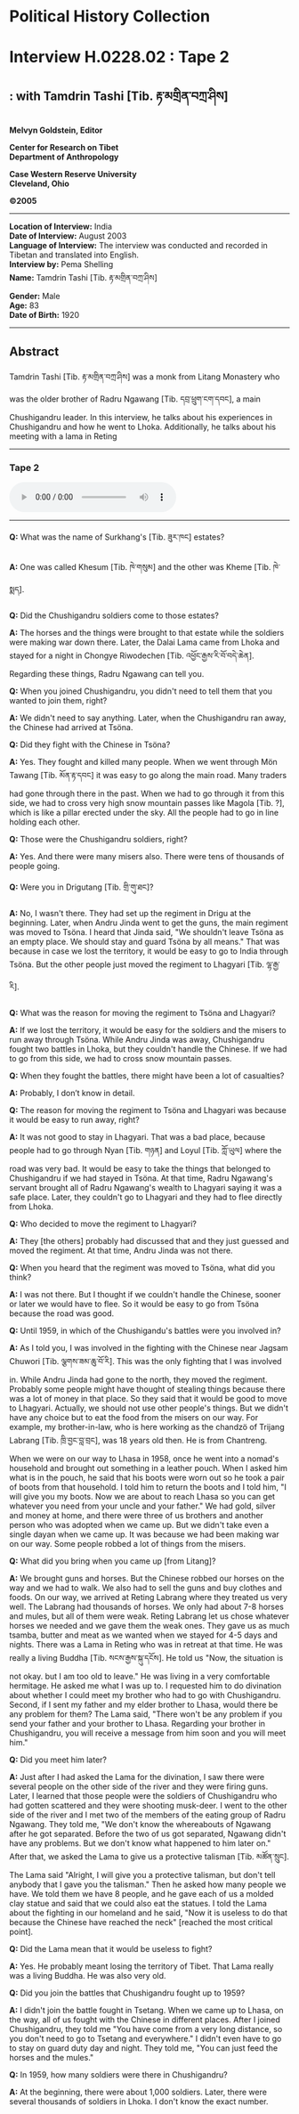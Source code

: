 # Political History Collection  
# Interview H.0228.02 : Tape 2  
##  : with Tamdrin Tashi [Tib. རྟ་མགྲིན་བཀྲ་ཤིས]  
  
**Melvyn Goldstein, Editor**  

**Center for Research on Tibet**  
**Department of Anthropology**  

**Case Western Reserve University**  
**Cleveland, Ohio**  

**©2005**  

---  
**Location of Interview:** India  
**Date of Interview:** August 2003  
**Language of Interview:** The interview was conducted and recorded in Tibetan and translated into English.  
**Interview by:** Pema Shelling  
**Name:** Tamdrin Tashi [Tib. རྟ་མགྲིན་བཀྲ་ཤིས]  
**Gender:** Male  
**Age:** 83  
**Date of Birth:** 1920  
  
---  
## Abstract  

 Tamdrin Tashi [Tib. རྟ་མགྲིན་བཀྲ་ཤིས] was a monk from Litang Monastery who was the older brother of Radru Ngawang [Tib. དབྲ་ཕྲུག་ངག་དབང], a main Chushigandru leader. In this interview, he talks about his experiences in Chushigandru and how he went to Lhoka. Additionally, he talks about his meeting with a lama in Reting   

---  
### Tape 2  

<audio controls>
<source src="https://tile.loc.gov/storage-services/service/asian/asiantoha/H_0228_02/H_0228_02.mp3" type="audio/mp3">
Your browser does not support the audio element.
</audio>  

---

**Q:**  What was the name of Surkhang's [Tib. ཟུར་ཁང] estates?   

**A:**  One was called Khesum [Tib. ཁེ་གསུམ] and the other was Kheme [Tib. ཁེ་སྨད].   

**Q:**  Did the Chushigandru soldiers come to those estates?   

**A:**  The horses and the things were brought to that estate while the soldiers were making war down there. Later, the Dalai Lama came from Lhoka and stayed for a night in Chongye Riwodechen [Tib. འཕྱོང་རྒྱས་རི་བོ་བདེ་ཆེན]. Regarding these things, Radru Ngawang can tell you.   

**Q:**  When you joined Chushigandru, you didn't need to tell them that you wanted to join them, right?   

**A:**  We didn't need to say anything. Later, when the Chushigandru ran away, the Chinese had arrived at Tsöna.   

**Q:**  Did they fight with the Chinese in Tsöna?   

**A:**  Yes. They fought and killed many people. When we went through Mön Tawang [Tib. མོན་རྟ་དབང] it was easy to go along the main road. Many traders had gone through there in the past. When we had to go through it from this side, we had to cross very high snow mountain passes like Magola [Tib. ?], which is like a pillar erected under the sky. All the people had to go in line holding each other.   

**Q:**  Those were the Chushigandru soldiers, right?   

**A:**  Yes. And there were many misers also. There were tens of thousands of people going.   

**Q:**  Were you in Drigutang [Tib. གྲི་གུ་ཐང]?   

**A:**  No, I wasn't there. They had set up the regiment in Drigu at the beginning. Later, when Andru Jinda went to get the guns, the main regiment was moved to Tsöna. I heard that Jinda said, "We shouldn't leave Tsöna as an empty place. We should stay and guard Tsöna by all means." That was because in case we lost the territory, it would be easy to go to India through Tsöna. But the other people just moved the regiment to Lhagyari [Tib. ལྷ་རྒྱ་རི].   

**Q:**  What was the reason for moving the regiment to Tsöna and Lhagyari?   

**A:**  If we lost the territory, it would be easy for the soldiers and the misers to run away through Tsöna. While Andru Jinda was away, Chushigandru fought two battles in Lhoka, but they couldn't handle the Chinese. If we had to go from this side, we had to cross snow mountain passes.   

**Q:**  When they fought the battles, there might have been a lot of casualties?   

**A:**  Probably, I don’t know in detail.   

**Q:**  The reason for moving the regiment to Tsöna and Lhagyari was because it would be easy to run away, right?   

**A:**  It was not good to stay in Lhagyari. That was a bad place, because people had to go through Nyan [Tib. གཉན] and Loyul [Tib. ཀློ་ཡུལ] where the road was very bad. It would be easy to take the things that belonged to Chushigandru if we had stayed in Tsöna. At that time, Radru Ngawang's servant brought all of Radru Ngawang's wealth to Lhagyari saying it was a safe place. Later, they couldn't go to Lhagyari and they had to flee directly from Lhoka.   

**Q:**  Who decided to move the regiment to Lhagyari?   

**A:**  They [the others] probably had discussed that and they just guessed and moved the regiment. At that time, Andru Jinda was not there.   

**Q:**  When you heard that the regiment was moved to Tsöna, what did you think?   

**A:**  I was not there. But I thought if we couldn't handle the Chinese, sooner or later we would have to flee. So it would be easy to go from Tsöna because the road was good.   

**Q:**  Until 1959, in which of the Chushigandu's battles were you involved in?   

**A:**  As I told you, I was involved in the fighting with the Chinese near Jagsam Chuwori [Tib. ལྕགས་ཟམ་ཆུ་བོ་རི]. This was the only fighting that I was involved in. While Andru Jinda had gone to the north, they moved the regiment. Probably some people might have thought of stealing things because there was a lot of money in that place. So they said that it would be good to move to Lhagyari. Actually, we should not use other people's things. But we didn't have any choice but to eat the food from the misers on our way. For example, my brother-in-law, who is here working as the chandzö of Trijang Labrang [Tib. ཁྲི་བྱང་བླ་བྲང], was 18 years old then. He is from Chantreng. When we were on our way to Lhasa in 1958, once he went into a nomad's household and brought out something in a leather pouch. When I asked him what is in the pouch, he said that his boots were worn out so he took a pair of boots from that household. I told him to return the boots and I told him, "I will give you my boots. Now we are about to reach Lhasa so you can get whatever you need from your uncle and your father." We had gold, silver and money at home, and there were three of us brothers and another person who was adopted when we came up. But we didn't take even a single dayan when we came up. It was because we had been making war on our way. Some people robbed a lot of things from the misers.   

**Q:**  What did you bring when you came up [from Litang]?   

**A:**  We brought guns and horses. But the Chinese robbed our horses on the way and we had to walk. We also had to sell the guns and buy clothes and foods. On our way, we arrived at Reting Labrang where they treated us very well. The Labrang had thousands of horses. We only had about 7-8 horses and mules, but all of them were weak. Reting Labrang let us chose whatever horses we needed and we gave them the weak ones. They gave us as much tsamba, butter and meat as we wanted when we stayed for 4-5 days and nights. There was a Lama in Reting who was in retreat at that time. He was really a living Buddha [Tib. སངས་རྒྱས་སྐུ་དངོས]. He told us "Now, the situation is not okay. but I am too old to leave." He was living in a very comfortable hermitage. He asked me what I was up to. I requested him to do divination about whether I could meet my brother who had to go with Chushigandru. Second, if I sent my father and my elder brother to Lhasa, would there be any problem for them? The Lama said, "There won't be any problem if you send your father and your brother to Lhasa. Regarding your brother in Chushigandru, you will receive a message from him soon and you will meet him."   

**Q:**  Did you meet him later?   

**A:**  Just after I had asked the Lama for the divination, I saw there were several people on the other side of the river and they were firing guns. Later, I learned that those people were the soldiers of Chushigandru who had gotten scattered and they were shooting musk-deer. I went to the other side of the river and I met two of the members of the eating group of Radru Ngawang. They told me, "We don't know the whereabouts of Ngawang after he got separated. Before the two of us got separated, Ngawang didn't have any problems. But we don't know what happened to him later on." After that, we asked the Lama to give us a protective talisman [Tib. མཚོན་སྲུང]. The Lama said "Alright, I will give you a protective talisman, but don't tell anybody that I gave you the talisman." Then he asked how many people we have. We told them we have 8 people, and he gave each of us a molded clay statue and said that we could also eat the statues. I told the Lama about the fighting in our homeland and he said, "Now it is useless to do that because the Chinese have reached the neck" [reached the most critical point].   

**Q:**  Did the Lama mean that it would be useless to fight?   

**A:**  Yes. He probably meant losing the territory of Tibet. That Lama really was a living Buddha. He was also very old.   

**Q:**  Did you join the battles that Chushigandru fought up to 1959?   

**A:**  I didn't join the battle fought in Tsetang. When we came up to Lhasa, on the way, all of us fought with the Chinese in different places. After I joined Chushigandru, they told me "You have come from a very long distance, so you don't need to go to Tsetang and everywhere." I didn't even have to go to stay on guard duty day and night. They told me, "You can just feed the horses and the mules."   

**Q:**  In 1959, how many soldiers were there in Chushigandru?   

**A:**  At the beginning, there were about 1,000 soldiers. Later, there were several thousands of soldiers in Lhoka. I don't know the exact number.   

